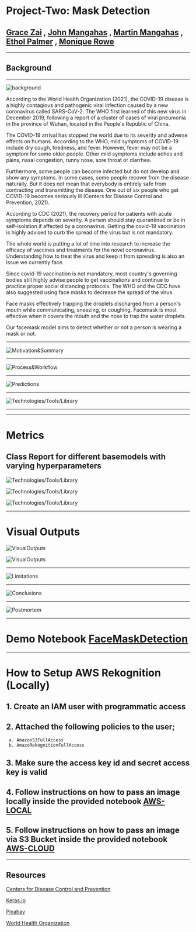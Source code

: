 # Project-Two: Mask Detection 

## [Grace Zai](https://github.com/Gracezai) , [John Mangahas](https://github.com/AdoboPeanuts) , [Martin Mangahas](https://github.com/martsymarts) , [Ethol Palmer](https://github.com/etholpalmer) , [Monique Rowe](https://github.com/moniquerowe15)
___

## Background
___

![background](Images/background.png)

According to the World Health Organization (2021), the COVID-19 disease is a highly contagious and pathogenic viral infection caused by a new coronavirus called SARS-CoV-2.  The WHO first learned of this new virus in December 2019, following a report of a cluster of cases of viral pneumonia in the province of Wuhan, located in the People's Republic of China. 

The COVID-19 arrival has stopped the world due to its severity and adverse effects on humans. According to the WHO, mild symptoms of COVID-19 include dry cough, tiredness, and fever. However, fever may not be a symptom for some older people. Other mild symptoms include aches and pains, nasal congestion, runny nose, sore throat or diarrhea.

Furthermore, some people can become infected but do not develop and show any symptoms. In some cases, some people recover from the disease naturally. But it does not mean that everybody is entirely safe from contracting and transmitting the disease. One out of six people who get COVID-19 becomes seriously ill (Centers for Disease Control and Prevention, 2021).

According to CDC (2021), the recovery period for patients with acute symptoms depends on severity. A person should stay quarantined or be in self-isolation if affected by a coronavirus. Getting the covid-19 vaccination is highly advised to curb the spread of the virus but is not mandatory. 

The whole world is putting a lot of time into research to increase the efficacy of vaccines and treatments for the novel coronavirus. Understanding how to treat the virus and keep it from spreading is also an issue we currently face. 

Since covid-19 vaccination is not mandatory, most country's governing bodies still highly advise people to get vaccinations and continue to practice proper social distancing protocols. The WHO and the CDC have also suggested using face masks to decrease the spread of the virus. 

Face masks effectively trapping the droplets discharged from a person's mouth while communicating, sneezing, or coughing. Facemask is most effective when it covers the mouth and the nose to trap the water droplets. 

Our facemask model aims to detect whether or not a person is wearing a mask or not. 

____

![Motivation&Summary](Images/slides/Slide6.jpg)

____


![Process&Workflow](Images/slides/Slide7.jpg)


____

![Predictions](Images/slides/Slide8.jpg)

____

![Technologies/Tools/Library](Images/slides/Slide9.jpg)

____
----
# Metrics

Class Report for different basemodels with varying hyperparameters
----
![Technologies/Tools/Library](Images/slides/Slide10.jpg)

![Technologies/Tools/Library](Images/slides/Slide11.jpg)

![Technologies/Tools/Library](Images/slides/Slide13.jpg)

____

# Visual Outputs

![VisualOutputs](Images/slides/Slide15.jpg)

![VisualOutputs](Images/slides/Slide16.jpg)

____

![Limitations](Images/slides/Slide17.jpg)

____

![Conclusions](Images/slides/Slide18.jpg)

____

![Postmortem](Images/slides/Slide19.jpg)
____
# Demo Notebook [FaceMaskDetection](Demo.ipynb)
____
# How to Setup AWS Rekognition (Locally)

## 1. Create an IAM user with programmatic access
## 2. Attached the following policies to the user;
     a. AmazonS3FullAccess
     b. AmazoRekognitionFullAccess
## 3. Make sure the access key id and secret access key is valid
## 4. Follow instructions on how to pass an image locally inside the provided notebook [AWS-LOCAL](aws-rekognition/aws-local.ipynb)
## 5. Follow instructions on how to pass an image via S3 Bucket inside the provided notebook [AWS-CLOUD](aws-rekognition/aws-cloud.ipynb)
____
## Resources

[Centers for Disease Control and Prevention](https://www.cdc.gov/coronavirus/2019-ncov/index.html)

[Keras.io](https://keras.io/api/applications/#usage-examples-for-image-classification-models)

[Pixabay](https://pixabay.com)

[World Health Organization](https://www.who.int/emergencies/diseases/novel-coronavirus-2019?gclid=CjwKCAjw4KyJBhAbEiwAaAQbE3O7yveOsQJ_C1R67BxYZAaP6GEBrZaySy3sUnYLsotZm_bRZC4rKBoCCsQQAvD_BwE)


